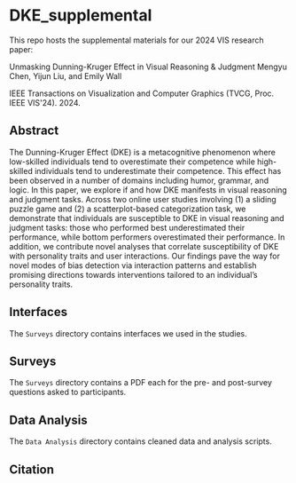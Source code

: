 # DKE_supplemental
This repo hosts the supplemental materials for our 2024 VIS research paper:

Unmasking Dunning-Kruger Effect in Visual Reasoning & Judgment Mengyu Chen, Yijun Liu, and Emily Wall

IEEE Transactions on Visualization and Computer Graphics (TVCG, Proc. IEEE VIS'24). 2024.
## Abstract
The Dunning-Kruger Effect (DKE) is a metacognitive phenomenon where low-skilled individuals tend to overestimate
their competence while high-skilled individuals tend to underestimate their competence. This effect has been observed in a number
of domains including humor, grammar, and logic. In this paper, we explore if and how DKE manifests in visual reasoning and
judgment tasks. Across two online user studies involving (1) a sliding puzzle game and (2) a scatterplot-based categorization task, we
demonstrate that individuals are susceptible to DKE in visual reasoning and judgment tasks: those who performed best underestimated
their performance, while bottom performers overestimated their performance. In addition, we contribute novel analyses that correlate
susceptibility of DKE with personality traits and user interactions. Our findings pave the way for novel modes of bias detection via
interaction patterns and establish promising directions towards interventions tailored to an individual’s personality traits.
## Interfaces
The `Surveys` directory contains interfaces we used in the studies.
## Surveys
The `Surveys` directory contains a PDF each for the pre- and post-survey questions asked to participants.
## Data Analysis
The `Data Analysis` directory contains cleaned data and analysis scripts.

## Citation